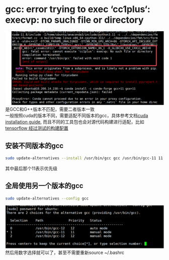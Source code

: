 # gcc: error trying to exec ‘cc1plus‘: execvp: no such file or directory
![alt text](image-2.png)  
是GCC和G++版本不匹配，需要二者版本一致  
一般按照cuda的版本不同，需要适配不同版本的gcc，具体参考文档[cuda installation guide](https://docs.nvidia.com/cuda/archive/11.8.0/cuda-installation-guide-linux/index.html), 而且不同的工具包也会对源代码构建进行适配，比如[tensorflow 经过测试的构建配置](https://tensorflow.google.cn/install/source?hl=zh-cn#linux)  
## 安装不同版本的gcc
```bash
sudo update-alternatives --install /usr/bin/gcc gcc /usr/bin/gcc-11 11
```
其中最后那个11表示优先级  
## 全局使用另一个版本的gcc
```bash
sudo update-alternatives --config gcc
```
![alt text](image-1.png)  
然后用数字选择就可以了，甚至不需要重新source ~/.bashrc
